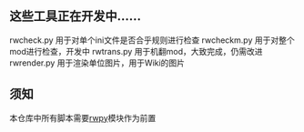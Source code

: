 
## 这些工具正在开发中......

rwcheck.py           用于对单个ini文件是否合乎规则进行检查
rwcheckm.py          用于对整个mod进行检查，开发中
rwtrans.py           用于机翻mod，大致完成，仍需改进
rwrender.py          用于渲染单位图片，用于Wiki的图片

## 须知
本仓库中所有脚本需要[rwpy](https://github.com/zerodegress/rwpylib)模块作为前置